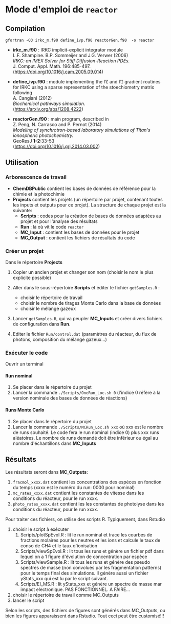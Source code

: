 # Mode d'emploi de `reactor`

## Compilation

`gfortran -O3 irkc_m.f90 define_ivp.f90 reactorGen.f90  -o reactor`

* __irkc_m.f90__ : IRKC implicit-explicit integrator module     
  L.F. Shampine. B.P. Sommeijer and J.G. Verwer (2006)   
  _IRKC: an IMEX Solver for Stiff Diffusion-Reaction PDEs._    
  J. Comput. Appl. Math. 196:485-497.    
  (https://doi.org/10.1016/j.cam.2005.09.014)  
  
* __define_ivp.f90__ : module implementing the `FE` and `FI` 
  gradient routines for IRKC using a sparse representation of 
  the stoechiometry matrix following    
  A. Cangiani (2012)    
  _Biochemical pathways simulation._    
  (https://arxiv.org/abs/1208.4222)

* __reactorGen.f90__ : main program, described in    
  Z. Peng, N. Carrasco and P. Pernot (2014)    
  _Modeling of synchrotron-based laboratory simulations 
  of Titan's ionospheric photochemistry._    
  GeoResJ __1-2__:33-53    
  (https://doi.org/10.1016/j.grj.2014.03.002)
  

## Utilisation

### Arborescence de travail

* __ChemDBPublic__ contient les bases de données de référence pour la chimie et la photochimie
* __Projects__ contient les projets (un répertoire par projet, contenant toutes les inputs et outputs pour ce projet). La structure de chaque projet est la suivante:
    * __Scripts__ : codes pour la création de bases de données adaptées au projet et pour l'analyse des résultats
    * __Run__ : là où vit le code `reactor`
    * __MC_Input__ : contient les bases de données pour le projet
    * __MC_Output__ : contient les fichiers de résultats du code

### Créer un projet 

Dans le répertoire __Projects__

1. Copier un ancien projet et changer son nom (choisir le nom le plus explicite possible)

2. Aller dans le sous-répertoire __Scripts__ et éditer le fichier `getSamples.R` :
    + choisir le répertoire de travail
    + choisir le nombre de tirages Monte Carlo dans la base de données
    + choisir le mélange gazeux 

3. Lancer `getSamples.R`, qui va peupler __MC_Inputs__ et créer divers fichiers de configuration dans __Run__. 

4. Editer le fichier `Run/control.dat` (paramètres du réacteur, du flux de photons, composition du mélange gazeux...)

### Exécuter le code

Ouvrir un terminal

#### Run nominal
1. Se placer dans le répertoire du projet
2. Lancer la commande `./Scripts/OneRun_Loc.sh 0` (l'indice 0 réfère à la version nominale des bases de données de réactions)

#### Runs Monte Carlo
1. Se placer dans le répertoire du projet
2. Lancer la commande `./Scripts/MCRun_Loc.sh xxx`  où xxx est le nombre de runs souhaité. Le code fera le run nominal (indice 0) plus xxx runs aléatoires. Le nombre de runs demandé doit être inférieur ou égal au nombre d'échantillons dans __MC_Inputs__

## Résultats
Les résultats seront dans __MC_Outputs__:
1. `fracmol_xxxx.dat` contient les concentrations des espèces en fonction du temps (xxxx est le numéro du run: 0000 pour nominal)
2. `mc_rates_xxxx.dat` contient les constantes de vitesse dans les conditions du réacteur, pour le run xxxx.
3. `photo_rates_xxxx.dat` contient les les constantes de photolyse dans les conditions du réacteur, pour le run xxxx.

Pour traiter ces fichiers, on utilise des scripts R. Typiquement, dans Rstudio
1. choisir le script à exécuter
    1. Scripts/plotSpEvol.R : lit le run nominal et trace les courbes de fractions molaires  pour les neutres et les ions et calcule le taux de conso de CH4 et le taux d'ionisation
    2. Scripts/viewSpEvol.R : lit tous les runs et génère un fichier pdf dans lequel on a 1 figure d'évolution de concentration par espèce
    3.  Scripts/viewSample.R : lit tous les runs et génère des pseudo spectres de masse (non convolués par les fragmentation patterns) pour le temps final des simulations. Il génère aussi un fichier yStats_xxx qui est lu par le script suivant.
    4. Scripts/EI_MS.R :  lit yStats_xxx et génère un spectre de masse mar impact electronique. PAS FONCTIONNEL. A FAIRE...
2. choisir le répertoire de travail comme MC_Outputs
3. lancer le script

Selon les scripts, des fichiers de figures sont générés dans MC_Outputs, ou bien les figures apparaissent dans Rstudio. Tout ceci peut être customisé!!!
